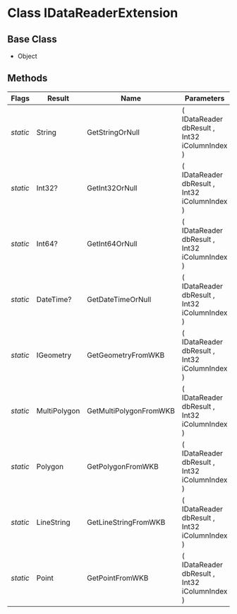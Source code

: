 # Class IDataReaderExtension
## Base Class
- Object
## Methods
Flags|Result|Name|Parameters
-|-|-|-
*static*|String|GetStringOrNull|( IDataReader dbResult , Int32 iColumnIndex )
*static*|Int32?|GetInt32OrNull|( IDataReader dbResult , Int32 iColumnIndex )
*static*|Int64?|GetInt64OrNull|( IDataReader dbResult , Int32 iColumnIndex )
*static*|DateTime?|GetDateTimeOrNull|( IDataReader dbResult , Int32 iColumnIndex )
*static*|IGeometry|GetGeometryFromWKB|( IDataReader dbResult , Int32 iColumnIndex )
*static*|MultiPolygon|GetMultiPolygonFromWKB|( IDataReader dbResult , Int32 iColumnIndex )
*static*|Polygon|GetPolygonFromWKB|( IDataReader dbResult , Int32 iColumnIndex )
*static*|LineString|GetLineStringFromWKB|( IDataReader dbResult , Int32 iColumnIndex )
*static*|Point|GetPointFromWKB|( IDataReader dbResult , Int32 iColumnIndex )
